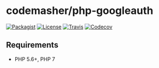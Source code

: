 # codemasher/php-googleauth

[![Packagist](https://img.shields.io/packagist/v/codemasher/php-googleauth.svg?style=flat-square)](https://packagist.org/packages/codemasher/php-googleauth)
[![License](https://img.shields.io/packagist/l/codemasher/php-googleauth.svg?style=flat-square)](LICENSE)
[![Travis](https://img.shields.io/travis/codemasher/php-googleauth.svg?style=flat-square)](https://travis-ci.org/codemasher/php-googleauth)
[![Codecov](https://img.shields.io/codecov/c/github/codemasher/php-googleauth.svg?style=flat-square)](https://codecov.io/github/codemasher/php-googleauth)

## Requirements
- PHP 5.6+, PHP 7
